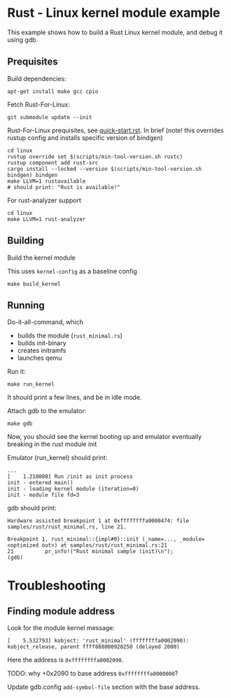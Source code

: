 # Rust - Linux kernel module example

This example shows how to build a Rust Linux kernel module, and debug it using gdb.

## Prequisites

Build dependencies:

    apt-get install make gcc cpio

Fetch Rust-For-Linux:

    git submodule update --init

Rust-For-Linux prequisites, see [quick-start.rst](https://github.com/Rust-for-Linux/linux/blob/d9b2e84c0700782f26c9558a3eaacbe1f78c01e8/Documentation/rust/quick-start.rst). In brief (note! this overrides rustup config and installs specific version of bindgen)

    cd linux
    rustup override set $(scripts/min-tool-version.sh rustc)
    rustup component add rust-src
    cargo install --locked --version $(scripts/min-tool-version.sh bindgen) bindgen
    make LLVM=1 rustavailable
    # should print: "Rust is available!"

For rust-analyzer support

    cd linux
    make LLVM=1 rust-analyzer

## Building

Build the kernel module

This uses `kernel-config` as a baseline config

    make build_kernel

## Running

Do-it-all-command, which

- builds the module (`rust_minimal.rs`)
- builds init-binary
- creates initramfs
- launches qemu

Run it:

    make run_kernel

It should print a few lines, and be in idle mode.

Attach gdb to the emulator:

    make gdb

Now, you should see the kernel booting up and emulator eventually breaking in the rust module init

Emulator (run_kernel) should print:

    ...
    [    1.210080] Run /init as init process
    init - entered main()
    init - loading kernel module (iteration=0)
    init - module file fd=3

gdb should print:

    Hardware assisted breakpoint 1 at 0xffffffffa0000474: file samples/rust/rust_minimal.rs, line 21.

    Breakpoint 1, rust_minimal::{impl#0}::init (_name=..., _module=<optimized out>) at samples/rust/rust_minimal.rs:21
    21	        pr_info!("Rust minimal sample (init)\n");
    (gdb)

# Troubleshooting

## Finding module address

Look for the module kernel message:

    [    5.532793] kobject: 'rust_minimal' (ffffffffa0002090): kobject_release, parent ffff888000928250 (delayed 2000)

Here the address is `0xffffffffa0002090`.

TODO: why +0x2090 to base address `0xffffffffa0000000`?

Update gdb.config `add-symbol-file` section with the base address.

